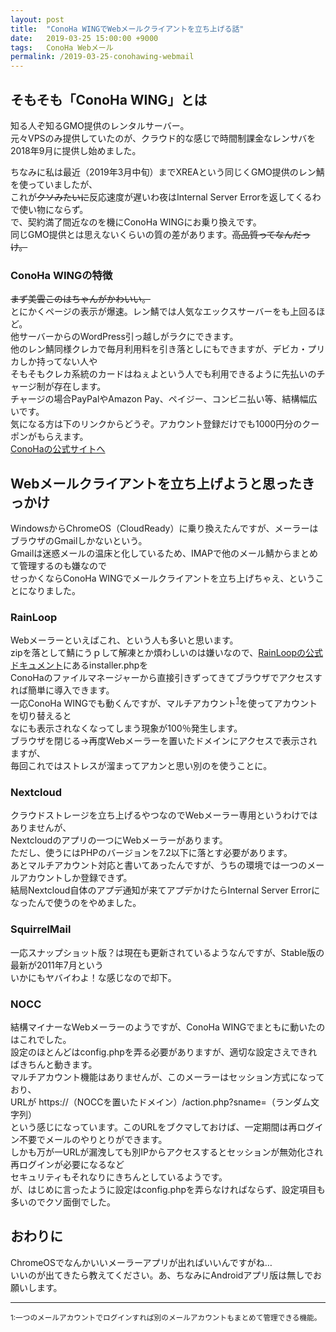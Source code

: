 ```yaml
---
layout: post
title:  "ConoHa WINGでWebメールクライアントを立ち上げる話"
date:   2019-03-25 15:00:00 +9000
tags:   ConoHa Webメール
permalink: /2019-03-25-conohawing-webmail
---
```


## そもそも「ConoHa WING」とは
知る人ぞ知るGMO提供のレンタルサーバー。  
元々VPSのみ提供していたのが、クラウド的な感じで時間制課金なレンサバを2018年9月に提供し始めました。

ちなみに私は最近（2019年3月中旬）までXREAという同じくGMO提供のレン鯖を使っていましたが、  
これが~~クソみたいに~~反応速度が遅いわ夜はInternal Server Errorを返してくるわで使い物にならず。  
で、契約満了間近なのを機にConoHa WINGにお乗り換えです。  
同じGMO提供とは思えないくらいの質の差があります。~~高品質ってなんだっけ。~~

### ConoHa WINGの特徴
~~まず美雲このはちゃんがかわいい。~~  
とにかくページの表示が爆速。レン鯖では人気なエックスサーバーをも上回るほど。  
他サーバーからのWordPress引っ越しがラクにできます。  
他のレン鯖同様クレカで毎月利用料を引き落としにもできますが、デビカ・プリカしか持ってない人や  
そもそもクレカ系統のカードはねぇよという人でも利用できるように先払いのチャージ制が存在します。  
チャージの場合PayPalやAmazon Pay、ペイジー、コンビニ払い等、結構幅広いです。  
気になる方は下のリンクからどうぞ。アカウント登録だけでも1000円分のクーポンがもらえます。  
[ConoHaの公式サイトへ]

## Webメールクライアントを立ち上げようと思ったきっかけ
WindowsからChromeOS（CloudReady）に乗り換えたんですが、メーラーはブラウザのGmailしかないという。  
Gmailは迷惑メールの温床と化しているため、IMAPで他のメール鯖からまとめて管理するのも嫌なので  
せっかくならConoHa WINGでメールクライアントを立ち上げちゃえ、ということになりました。

### RainLoop
Webメーラーといえばこれ、という人も多いと思います。  
zipを落として鯖にうｐして解凍とか煩わしいのは嫌いなので、[RainLoopの公式ドキュメント]にあるinstaller.phpを  
ConoHaのファイルマネージャーから直接引きずってきてブラウザでアクセスすれば簡単に導入できます。  
一応ConoHa WINGでも動くんですが、マルチアカウント<sup>[1](#note1)</sup>を使ってアカウントを切り替えると  
なにも表示されなくなってしまう現象が100％発生します。  
ブラウザを閉じる→再度Webメーラーを置いたドメインにアクセスで表示されますが、  
毎回これではストレスが溜まってアカンと思い別のを使うことに。

### Nextcloud
クラウドストレージを立ち上げるやつなのでWebメーラー専用というわけではありませんが、  
Nextcloudのアプリの一つにWebメーラーがあります。  
ただし、使うにはPHPのバージョンを7.2以下に落とす必要があります。  
あとマルチアカウント対応と書いてあったんですが、うちの環境では一つのメールアカウントしか登録できず。  
結局Nextcloud自体のアプデ通知が来てアプデかけたらInternal Server Errorになったんで使うのをやめました。

### SquirrelMail
一応スナップショット版？は現在も更新されているようなんですが、Stable版の最新が2011年7月という  
いかにもヤバイわよ！な感じなので却下。

### NOCC
結構マイナーなWebメーラーのようですが、ConoHa WINGでまともに動いたのはこれでした。  
設定のほとんどはconfig.phpを弄る必要がありますが、適切な設定さえできればきちんと動きます。  
マルチアカウント機能はありませんが、このメーラーはセッション方式になっており、  
URLが https://（NOCCを置いたドメイン）/action.php?sname=（ランダム文字列）  
という感じになっています。このURLをブクマしておけば、一定期間は再ログイン不要でメールのやりとりができます。  
しかも万が一URLが漏洩しても別IPからアクセスするとセッションが無効化され再ログインが必要になるなど  
セキュリティもそれなりにきちんとしているようです。  
が、はじめに言ったように設定はconfig.phpを弄らなければならず、設定項目も多いのでクソ面倒でした。

## おわりに
ChromeOSでなんかいいメーラーアプリが出ればいいんですがね…  
いいのが出てきたら教えてください。あ、ちなみにAndroidアプリ版は無しでお願いします。

- - - - - - - -

<small id="note1">1:一つのメールアカウントでログインすれば別のメールアカウントもまとめて管理できる機能。</small>

<!-- リンク -->

[ConoHaの公式サイトへ]: https://www.conoha.jp/referral/?token=NG3rqic9cwPRVJeo_EVY1hC.nSHd_BZyQPtDTv9WhJKGEPN5_YE-Y4P
[RainLoopの公式ドキュメント]: https://www.rainloop.net/docs/installation/
